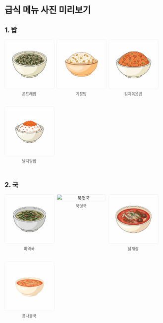 # 급식 메뉴 사진 미리보기

<style>
  /* README.md 내에서 사용할 인라인 스타일 */
  .image-grid {
    display: flex; /* flexbox를 사용하여 유연한 레이아웃 */
    flex-wrap: wrap; /* 내용이 넘칠 경우 다음 줄로 넘어감 */
    gap: 10px; /* 이미지 사이의 간격 */
    justify-content: flex-start; /* 이미지를 왼쪽부터 정렬 */
    align-items: flex-start; /* 이미지를 상단부터 정렬 */
  }
  .image-grid-item {
    flex: 1 1 calc(33.333% - 10px); /* 3개 열, gap 포함 계산 */
    box-sizing: border-box; /* padding, border가 width에 포함되도록 */
    text-align: center; /* 이미지와 캡션 중앙 정렬 */
    max-width: calc(33.333% - 10px); /* 최대 너비를 3분의 1로 제한 */
    min-width: 150px; /* 너무 작아지지 않도록 최소 너비 설정 */
    margin-bottom: 10px; /* 아이템 하단 간격 */
  }
  .image-grid-item img {
    max-width: 100%; /* 부모 요소 너비에 맞춤 */
    height: auto; /* 비율 유지 */
    display: block; /* 이미지 아래 공백 제거 */
    margin: 0 auto; /* 이미지 중앙 정렬 */
    border: 1px solid #eee; /* 이미지 테두리 추가 */
    border-radius: 4px; /* 테두리 둥글게 */
  }
  .image-grid-item p {
    margin-top: 5px;
    font-size: 0.9em;
    color: #555;
  }
</style>


## 1. 밥

<div class="image-grid">
  <div class="image-grid-item">
    <img src="밥/곤드레밥.webp" alt="곤드레밥">
    <p>곤드레밥</p>
  </div>
  <div class="image-grid-item">
    <img src="밥/기장밥.webp" alt="기장밥">
    <p>기장밥</p>
  </div>
  <div class="image-grid-item">
    <img src="밥/김치볶음밥.webp" alt="김치볶음밥">
    <p>김치볶음밥</p>
  </div>
  <div class="image-grid-item">
    <img src="밥/날치알밥.webp" alt="날치알밥">
    <p>날치알밥</p>
  </div>
  </div>

## 2. 국

<div class="image-grid">
  <div class="image-grid-item">
    <img src="국/미역국.webp" alt="미역국">
    <p>미역국</p>
  </div>
  <div class="image-grid-item">
    <img src="국/북엇국.webp" alt="북엇국">
    <p>북엇국</p>
  </div>
  <div class="image-grid-item">
    <img src="국/닭개장.webp" alt="닭개장">
    <p>닭개장</p>
  </div>
  <div class="image-grid-item">
    <img src="국/콩나물국.webp" alt="콩나물국">
    <p>콩나물국</p>
  </div>
  </div>
